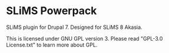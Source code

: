 SLiMS Powerpack
===============
SLiMS plugin for Drupal 7. Designed for SLiMS 8 Akasia.

This is licensed under GNU GPL version 3. Please read "GPL-3.0 License.txt"
to learn more about GPL.
